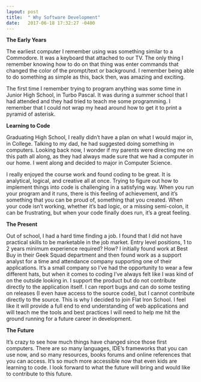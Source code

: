 ```yaml
---
layout: post
title:  " Why Software Development"
date:   2017-06-18 17:32:27 -0400
---
```


**The Early Years**

The earliest computer I remember using was something similar to a Commodore. It was a keyboard that attached to our TV. The only thing I remember knowing how to do on that thing was enter commands that changed the color of the prompt/text or background. I remember being able to do something as simple as this, back then, was amazing and exciting.

The first time I remember trying to program anything was some time in Junior High School, in Turbo Pascal. It was during a summer school that I had attended and they had tried to teach me some programming. I remember that I could not wrap my head around how to get it to print a pyramid of asterisk.

**Learning to Code**

Graduating High School, I really didn’t have a plan on what I would major in, in College. Talking to my dad, he had suggested doing something in computers. Looking back now, I wonder if my parents were directing me on this path all along, as they had always made sure that we had a computer in our home. I went along and decided to major in Computer Science. 

I really enjoyed the course work and found coding to be great. It is analytical, logical, and creative all at once. Trying to figure out how to implement things into code is challenging in a satisfying way. When you run your program and it runs, there is this feeling of achievement, and it’s something that you can be proud of, something that you created. When your code isn’t working, whether it’s bad logic, or a missing semi-colon, it can be frustrating, but when your code finally does run, it’s a great feeling.

**The Present**

Out of school, I had a hard time finding a job. I found that I did not have practical skills to be marketable in the job market. Entry level positions, 1 to 2 years minimum experience required? How? I initially found work at Best Buy in their Geek Squad department and then found work as a support analyst for a time and attendance company supporting one of their applications. It’s a small company so I’ve had the opportunity to wear a few different hats, but when it comes to coding I’ve always felt like I was kind of on the outside looking in. I support the product but do not contribute directly to the application itself. I can report bugs and can do some testing on releases (I even have access to the source code), but I cannot contribute directly to the source. This is why I decided to join Flat Iron School. I feel like it will provide a full end to end understanding of web applications and will teach me the tools and best practices I will need to help me hit the ground running for a future career in development.

**The Future**

It’s crazy to see how much things have changed since those first computers. There are so many languages, IDE’s frameworks that you can use now, and so many resources, books forums and online references that you can access. It’s so much more accessible now that even kids are learning to code. I look forward to what the future will bring and would like to contribute to this future.

